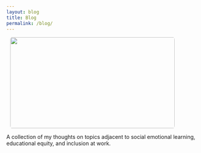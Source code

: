 ```yaml
---
layout: blog
title: Blog
permalink: /blog/
---
```

<img align='center' height='239' width='432' style="padding:0px 10px 0px 10px; border-radius: 3%" src="../assets/Sky1.png"/>


A collection of my thoughts on topics adjacent to social emotional learning, educational equity, and inclusion at work.